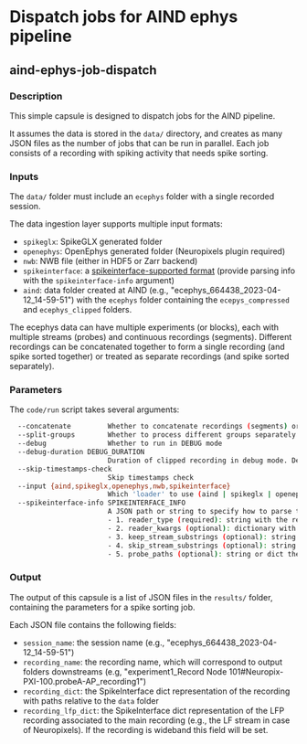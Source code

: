 # Dispatch jobs for AIND ephys pipeline
## aind-ephys-job-dispatch


### Description

This simple capsule is designed to dispatch jobs for the AIND pipeline. 

It assumes the data is stored in the `data/` directory, and creates as many JSON files 
as the number of jobs that can be run in parallel. Each job consists of a recording with spiking activity that needs spike sorting.

### Inputs

The `data/` folder must include an `ecephys` folder with a single recorded session.

The data ingestion layer supports multiple input formats:

- `spikeglx`: SpikeGLX generated folder
- `openephys`: OpenEphys generated folder (Neuropixels plugin required)
- `nwb`: NWB file (either in HDF5 or Zarr backend)
- `spikeinterface`: a [spikeinterface-supported format](https://spikeinterface.readthedocs.io/en/latest/modules/extractors.html#raw-data-formats) (provide parsing info with the ``spikeinterface-info`` argument)
- `aind`: data folder created at AIND (e.g., "ecephys_664438_2023-04-12_14-59-51") with the `ecephys` folder containing
  the `ecepys_compressed` and `ecephys_clipped` folders. 

The ecephys data can have multiple experiments (or blocks), each with multiple streams (probes) and continuous recordings (segments). Different recordings can be concatenated together to form a single recording (and spike sorted together) or treated as separate recordings (and spike sorted separately).

### Parameters

The `code/run` script takes several arguments:

```bash
  --concatenate         Whether to concatenate recordings (segments) or not. Default: False
  --split-groups        Whether to process different groups separately
  --debug               Whether to run in DEBUG mode
  --debug-duration DEBUG_DURATION
                        Duration of clipped recording in debug mode. Default is 30 seconds. Only used if debug is enabled
  --skip-timestamps-check
                        Skip timestamps check
  --input {aind,spikeglx,openephys,nwb,spikeinterface}
                        Which 'loader' to use (aind | spikeglx | openephys | nwb | spikeinterface)
  --spikeinterface-info SPIKEINTERFACE_INFO
                        A JSON path or string to specify how to parse the recording in spikeinterface, including: 
                        - 1. reader_type (required): string with the reader type (e.g. 'plexon', 'neuralynx', 'intan' etc.).
                        - 2. reader_kwargs (optional): dictionary with the reader kwargs (e.g. {'folder': '/path/to/folder'}).
                        - 3. keep_stream_substrings (optional): string or list of strings with the stream names to load (e.g. 'AP' or ['AP', 'LFP']).
                        - 4. skip_stream_substrings (optional): string (or list of strings) with substrings used to skip streams (e.g. 'NIDQ' or ['USB', 'EVENTS']).
                        - 5. probe_paths (optional): string or dict the probe paths to a ProbeInterface JSON file (e.g. '/path/to/probe.json'). If a dict is provided, the key is the stream name and the value is the probe path. If reader_kwargs is not provided, the reader will be created with default parameters. The probe_path is required if the reader doesn't load the probe automatically.
```

### Output

The output of this capsule is a list of JSON files in the `results/` folder, containing the parameters for a spike sorting job. 

Each JSON file contains the following fields:

- `session_name`: the session name (e.g., "ecephys_664438_2023-04-12_14-59-51")
- `recording_name`: the recording name, which will correspond to output folders downstreams (e.g, "experiment1_Record Node 101#Neuropix-PXI-100.probeA-AP_recording1")
- `recording_dict`: the SpikeInterface dict representation of the recording with paths relative to the `data` folder
- `recording_lfp_dict`: the SpikeInterface dict representation of the LFP recording associated to the main recording (e.g., the LF stream in case of Neuropixels). If the recording is wideband this field will be set.